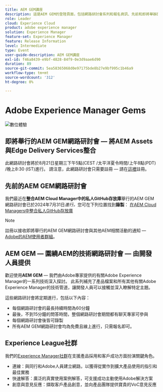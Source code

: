 ```yaml
---
title: AEM GEM講座
description: 這是AEM GEM的登陸頁面，包括網路研討會系列和報名資訊、先前和即將舉辦的網路研討會
role: Leader
cloud: Experience Cloud
product: adobe experience manager
solution: Experience Manager
feature-set: Experience Manager
feature: Release Information
level: Intermediate
type: Event
user-guide-description: AEM GEM講座
exl-id: f46a8439-e9bf-4828-84f9-0e3d9aae6d90
duration: 89
source-git-commit: 5ea58365068d0e97175bde8b27e9bf995c1b46a9
workflow-type: tm+mt
source-wordcount: '312'
ht-degree: 0%

---
```


# Adobe Experience Manager Gems

<img alt="數位體驗" src="./assets/ADX_Gems.png"/>

## 即將舉行的AEM GEM網路研討會 — 將AEM Assets與Edge Delivery Services整合

此網路研討會將於8月21日星期三下午5點(CEST /太平洋夏令時間/上午8點(PDT) /晚上8:30 (IST)進行。 請注意，此網路研討會只需要註冊 — 請在[這裡](https://adobe.ly/3LTT3hg)註冊。

<!--  Remove the comment marks, and put the upcoming event in the below table

<table style="max-width: 1214px;">
<tr>
  <td style="vertical-align: top;">
    <a href="https://www.youtube.com/watch?v=f1T9XU9TCJU">
      <img alt="Experience League LIVE Oct 25" src="assets/Oct25_2022_exl_live_banner_web_1920_WebBanner.png">
    </a>
    <div>
      <a href="https://www.youtube.com/watch?v=f1T9XU9TCJU">
        <strong>Deliver the right offer at the right time with decision management</strong>
      </a>
      <br/><em>with Sandra Hausmann, Ben Tepfer, Brandon Poyfair, and Jason Hickey</em>
      <br/><em>October 25, 2022</em>
    </div>
  </td>
</tr>
</table>

-->

## 先前的AEM GEM網路研討會

我們最近在&#x200B;**整合AEM Cloud Manager中的私人GitHub存放庫**&#x200B;舉行的AEM GEM網路研討會已於2024年7月31日&#x200B;*進行。*&#x200B;您可在下列位置找到&#x200B;**錄製**：
[在AEM Cloud Managers中整合私人GitHub存放庫](gems2024/private-github-for-aem-cloud-manager.md)

>[!NOTE]
>
> 註冊以接收即將舉行的AEM GEM網路研討會與其他AEM相關活動的通知 — [Adobe的AEM使用者群組](https://aem-augs.adobe.com/)。

## AEM GEM — 圍繞AEM的技術網路研討會 — 由開發人員提供

歡迎使用&#x200B;**AEM GEM** — 我們由Adobe專家提供的有關Adobe Experience Manager的一系列技術深入探討。 此系列補充了產品檔案和所有其他有關Adobe Experience Manager的技術管道，讓開發人員可以接觸並深入瞭解特定主題。

這些網路研討會將定期進行，包括以下內容：

* 每個網路研討會的最長持續時間為60分鐘
* 最後，不到15分鐘的問答時間，整個網路研討會期間都有聊天專家可參與
* 每個網路研討會後皆可錄製
* 所有AEM GEM網路研討會均為免費且線上進行，只需報名即可。

## Experience League社群

我們的[Experience Manager社群](https://experienceleaguecommunities.adobe.com/t5/adobe-experience-manager/ct-p/adobe-experience-manager-community)在支援產品採用和客戶成功方面扮演關鍵角色。

* 連線：與同行和Adobe人員建立網路，以獲得從實作到擴大產品使用的指引和最佳實務
* 快速解答：廣泛的真實使用案例解答，可支援成功主動使用Adobe解決方案
* 創意與意見反應：擷取客戶產品創意，並向產品團隊提供寶貴的VoC意見反應
